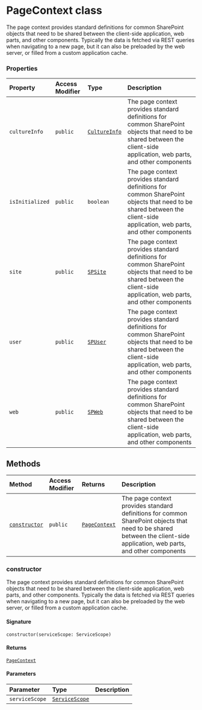 # PageContext class





The page context provides standard definitions for common SharePoint objects 
that need to be shared between the client-side application, web parts, and other 
components. Typically the data is fetched via REST queries when navigating to a 
new page, but it can also be preloaded by the web server, or filled from a custom 
application cache.



### Properties

| Property	   | Access Modifier | Type	| Description|
|:-------------|:----|:-------|:-----------|
|`cultureInfo`     | `public` | [`CultureInfo`](../sp-client-base/cultureinfo.md) | The page context provides standard definitions for common SharePoint objects  that need to be shared between the client-side application, web parts, and other  components |
|`isInitialized`     | `public` | `boolean` | The page context provides standard definitions for common SharePoint objects  that need to be shared between the client-side application, web parts, and other  components |
|`site`     | `public` | [`SPSite`](../sp-client-base/spsite.md) | The page context provides standard definitions for common SharePoint objects  that need to be shared between the client-side application, web parts, and other  components |
|`user`     | `public` | [`SPUser`](../sp-client-base/spuser.md) | The page context provides standard definitions for common SharePoint objects  that need to be shared between the client-side application, web parts, and other  components |
|`web`     | `public` | [`SPWeb`](../sp-client-base/spweb.md) | The page context provides standard definitions for common SharePoint objects  that need to be shared between the client-side application, web parts, and other  components |




## Methods

| Method	   | Access Modifier | Returns	| Description|
|:-------------|:----|:-------|:-----------|
|[`constructor`](#constructor)     | `public` | [`PageContext`](../sp-client-base/pagecontext.md) | The page context provides standard definitions for common SharePoint objects  that need to be shared between the client-side application, web parts, and other  components |





### constructor

The page context provides standard definitions for common SharePoint objects 
that need to be shared between the client-side application, web parts, and other 
components. Typically the data is fetched via REST queries when navigating to a 
new page, but it can also be preloaded by the web server, or filled from a custom 
application cache.

#### Signature
`constructor(serviceScope: ServiceScope)`

#### Returns
[`PageContext`](../sp-client-base/pagecontext.md)


#### Parameters


| Parameter	   | Type    | Description |
|:-------------|:---------------|:------------|
| `serviceScope`    | [`ServiceScope`](../sp-client-base/servicescope.md) |  |

